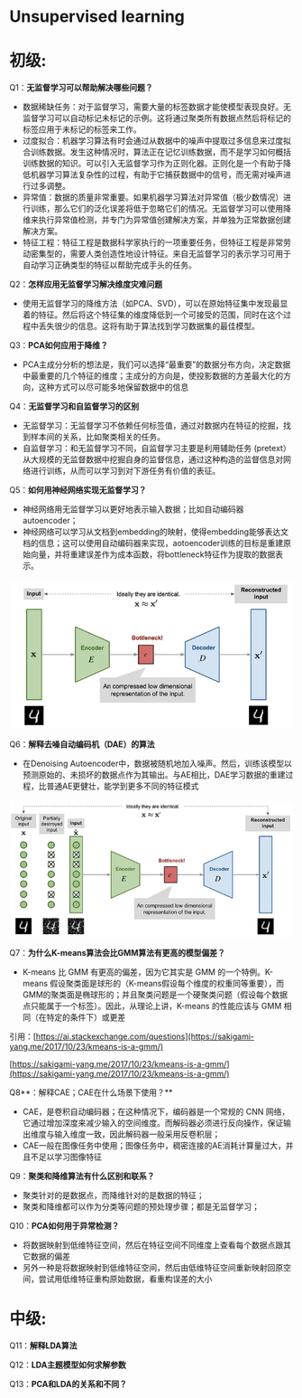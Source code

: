 # Unsupervised learning

# 初级:

Q1：**无监督学习可以帮助解决哪些问题？**

- 数据稀缺任务：对于监督学习，需要大量的标签数据才能使模型表现良好。无监督学习可以自动标记未标记的示例。这将通过聚类所有数据点然后将标记的标签应用于未标记的标签来工作。
- 过度拟合：机器学习算法有时会通过从数据中的噪声中提取过多信息来过度拟合训练数据。发生这种情况时，算法正在记忆训练数据，而不是学习如何概括训练数据的知识。可以引入无监督学习作为正则化器。正则化是一个有助于降低机器学习算法复杂性的过程，有助于它捕获数据中的信号，而无需对噪声进行过多调整。
- 异常值：数据的质量非常重要。如果机器学习算法对异常值（极少数情况）进行训练，那么它们的泛化误差将低于忽略它们的情况。无监督学习可以使用降维来执行异常值检测，并专门为异常值创建解决方案，并单独为正常数据创建解决方案。
- 特征工程：特征工程是数据科学家执行的一项重要任务，但特征工程是非常劳动密集型的，需要人类创造性地设计特征。来自无监督学习的表示学习可用于自动学习正确类型的特征以帮助完成手头的任务。

Q2：**怎样应用无监督学习解决维度灾难问题**

- 使用无监督学习的降维方法（如PCA、SVD），可以在原始特征集中发现最显着的特征。然后将这个特征集的维度降低到一个可接受的范围，同时在这个过程中丢失很少的信息。这将有助于算法找到学习数据集的最佳模型。

Q3：**PCA如何应用于降维？**

- PCA主成分分析的想法是，我们可以选择“最重要”的数据分布方向，决定数据中最重要的几个特征的维度；主成分的方向是，使投影数据的方差最大化的方向，这种方式可以尽可能多地保留数据中的信息

Q4：**无监督学习和自监督学习的区别**

- 无监督学习：无监督学习不依赖任何标签值，通过对数据内在特征的挖掘，找到样本间的关系，比如聚类相关的任务。
- 自监督学习：和无监督学习不同，自监督学习主要是利用辅助任务 (pretext）从大规模的无监督数据中挖掘自身的监督信息，通过这种构造的监督信息对网络进行训练，从而可以学习到对下游任务有价值的表征。

Q5：**如何用神经网络实现无监督学习？**

- 神经网络用无监督学习以更好地表示输入数据；比如自动编码器autoencoder；
- 神经网络可以学习从文档到embedding的映射，使得embedding能够表达文档的信息；这可以使用自动编码器来实现，aotoencoder训练的目标是重建原始向量，并将重建误差作为成本函数，将bottleneck特征作为提取的数据表示。

![Untitled](Unsupervised%20learning%2015a608ae430a4b29bbb4d7ee0dff1e7e/Untitled.png)

Q6：**解释去噪自动编码机（DAE）的算法**

- 在Denoising Autoencoder中，数据被随机地加入噪声。然后，训练该模型以预测原始的、未损坏的数据点作为其输出。与AE相比，DAE学习数据的重建过程，比普通AE更健壮，能学到更多不同的特征模式

![Untitled](Unsupervised%20learning%2015a608ae430a4b29bbb4d7ee0dff1e7e/Untitled%201.png)

Q7：**为什么K-means算法会比GMM算法有更高的模型偏差？**

- K-means 比 GMM 有更高的偏差，因为它其实是 GMM 的一个特例。K-means 假设聚类面是球形的（K-means假设每个维度的权重同等重要），而GMM的聚类面是椭球形的；并且聚类问题是一个硬聚类问题（假设每个数据点只能属于一个标签）。因此，从理论上讲，K-means 的性能应该与 GMM 相同（在特定的条件下）或更差

引用：[https://ai.stackexchange.com/questions](https://sakigami-yang.me/2017/10/23/kmeans-is-a-gmm/)

[https://sakigami-yang.me/2017/10/23/kmeans-is-a-gmm/](https://sakigami-yang.me/2017/10/23/kmeans-is-a-gmm/)

Q8**：解释CAE；CAE在什么场景下使用？**

- CAE，是卷积自动编码器；在这种情况下，编码器是一个常规的 CNN 网络，它通过增加深度来减少输入的空间维度。而解码器必须进行反向操作，保证输出维度与输入维度一致，因此解码器一般采用反卷积层；
- CAE一般在图像任务中使用；图像任务中，稠密连接的AE消耗计算量过大，并且不足以学习图像特征

Q9：**聚类和降维算法有什么区别和联系？**

- 聚类针对的是数据点，而降维针对的是数据的特征；
- 聚类和降维都可以作为分类等问题的预处理步骤；都是无监督学习；

Q10：**PCA如何用于异常检测？**

- 将数据映射到低维特征空间，然后在特征空间不同维度上查看每个数据点跟其它数据的偏差
- 另外一种是将数据映射到低维特征空间，然后由低维特征空间重新映射回原空间，尝试用低维特征重构原始数据，看重构误差的大小

# 中级:

Q11：**解释LDA算法**

Q12：**LDA主题模型如何求解参数**

Q13：**PCA和LDA的关系和不同？**
